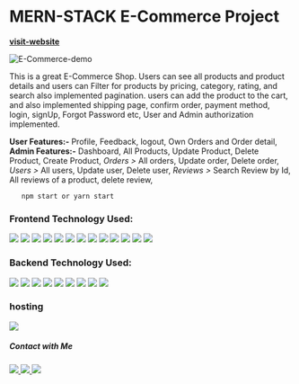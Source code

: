 # MERN-STACK E-Commerce Project

[**visit-website**](https://ecommerce-shop-asr.herokuapp.com/)

![E-Commerce-demo](https://i.ibb.co/80kr6dh/e-commerce-demo.gif)

This is a great E-Commerce Shop. Users can see all products and
product details and users can Filter for products by pricing, category, rating, and search also implemented pagination. users can add the product to the cart, and also implemented shipping page, confirm order, payment method, login, signUp, Forgot Password etc, User and Admin authorization implemented.

**User Features:-** Profile, Feedback, logout, Own Orders and Order detail,
**Admin Features:-** Dashboard, All Products, Update Product, Delete Product, Create Product,
_Orders >_ All orders, Update order, Delete order,
_Users >_ All users, Update user, Delete user,
_Reviews >_ Search Review by Id, All reviews of a product, delete review,

```
   npm start or yarn start
```

<h3 align="left">Frontend Technology Used:</h3>
<p>
  <img src="https://img.shields.io/badge/React.js-20232A?style=for-the-badge&logo=react&logoColor=61DAFB" />
  <img src="https://img.shields.io/badge/react-pagination-fe777b?style=for-the-badge&logo=pagination&logoColor=white" />
  <img src="https://img.shields.io/badge/CSS3-1572B6?style=for-the-badge&logo=css3&logoColor=white" />
  <img src="https://img.shields.io/badge/chart.js-fe777b?style=for-the-badge&logo=chartdotjs&logoColor=white" />
  <img src="https://img.shields.io/badge/Material-UI-1572B6?style=for-the-badge&logo=Material-UI&logoColor=white" />
  <img src="https://img.shields.io/badge/country-statecity-cc99a9?style=for-the-badge&logo=country&logoColor=white" />
  <img src="https://img.shields.io/badge/axios-854196?style=for-the-badge&logo=axios&logoColor=white" />
  <img src="https://img.shields.io/badge/redux-764abc?style=for-the-badge&logo=redux&logoColor=white" />
  <img src="https://img.shields.io/badge/reduxthunk-764abc?style=for-the-badge&logo=redux-thunk&logoColor=white" />
  <img src="https://img.shields.io/badge/stripe-635bff?style=for-the-badge&logo=stripe&logoColor=white" />
  <img src="https://img.shields.io/badge/redux-devtoolsextension-fe779b?style=for-the-badge&logo=reduxdevtools&logoColor=white" />
  <img src="https://img.shields.io/badge/React-helmet-b8b6b7?style=for-the-badge&logo=react-helmet&logoColor=white" />
  <img src="https://img.shields.io/badge/React-alert-98485e?style=for-the-badge&logo=alert&logoColor=white" />
</p>

<h3 align="left">Backend Technology Used:</h3>
<p>
    <img src="https://img.shields.io/badge/Node.js-339933?style=for-the-badge&logo=nodedotjs&logoColor=white" />
    <img src="https://img.shields.io/badge/bcryptjs-d8739?style=for-the-badge&logo=bcryptjs&logoColor=white" />
    <img src="https://img.shields.io/badge/MongoDB-4EA94B?style=for-the-badge&logo=mongodb&logoColor=white" />
    <img src="https://img.shields.io/badge/cloudinary-3448c5?style=for-the-badge&logo=cloudinary&logoColor=white" />
    <img src="https://img.shields.io/badge/jsonwebToken(jwt)-df22a6?style=for-the-badge&logo=jsonwebToken(jwt)&logoColor=white" />
    <img src="https://img.shields.io/badge/mongoose-8b0305?style=for-the-badge&logo=mongoose&logoColor=white" />
    <img src="https://img.shields.io/badge/express.js-828282?style=for-the-badge&logo=expressdotjs&logoColor=white" />
    <img src="https://img.shields.io/badge/nodemailer-68a063?style=for-the-badge&logo=nodemailer&logoColor=white" />
    <img src="https://img.shields.io/badge/stripe-635bff?style=for-the-badge&logo=stripe&logoColor=white" />
</p>

<h3 align="left">hosting</h3>
 <p>
  <img src="https://img.shields.io/badge/heroku-6567a5?style=for-the-badge&logo=heroku&logoColor=white" />
 </p>
<h5 align="left">Contact with Me</h5>
<a href="https://www.linkedin.com/in/dev-abu-sayed"  target="blank">
 <img src="https://img.shields.io/badge/linkedin-0e76a8?style=for-the-badge&logo=linkedin&logoColor=white" />
</a>
<a href="https://abu-sayed.netlify.app/"  target="blank">
 <img src="https://img.shields.io/badge/Website-204895?style=for-the-badge&logo=Website&logoColor=white" />
</a>
<a href="mailto:devabusayed69@gmail.com"  target="blank">
 <img src="https://img.shields.io/badge/email-EA4335?style=for-the-badge&logo=gmail&logoColor=white" />
</a>
